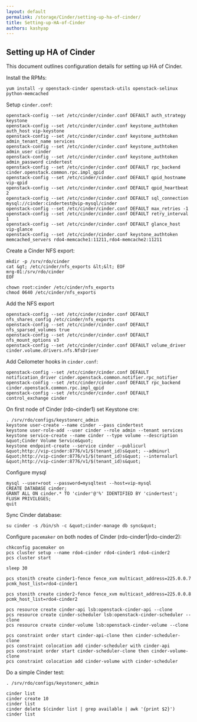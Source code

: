 ```yaml
---
layout: default
permalink: /storage/Cinder/setting-up-ha-of-cinder/
title: Setting-up-HA-of-Cinder
authors: kashyap
---
```


## Setting up HA of Cinder

This document outlines configuration details for setting up HA of Cinder.

Install the RPMs:

    yum install -y openstack-cinder openstack-utils openstack-selinux python-memcached

Setup `cinder.conf`:

    openstack-config --set /etc/cinder/cinder.conf DEFAULT auth_strategy keystone
    openstack-config --set /etc/cinder/cinder.conf keystone_authtoken auth_host vip-keystone
    openstack-config --set /etc/cinder/cinder.conf keystone_authtoken admin_tenant_name services
    openstack-config --set /etc/cinder/cinder.conf keystone_authtoken admin_user cinder
    openstack-config --set /etc/cinder/cinder.conf keystone_authtoken admin_password cindertest
    openstack-config --set /etc/cinder/cinder.conf DEFAULT rpc_backend cinder.openstack.common.rpc.impl_qpid
    openstack-config --set /etc/cinder/cinder.conf DEFAULT qpid_hostname vip-qpid
    openstack-config --set /etc/cinder/cinder.conf DEFAULT qpid_heartbeat 2
    openstack-config --set /etc/cinder/cinder.conf DEFAULT sql_connection mysql://cinder:cindertest@vip-mysql/cinder
    openstack-config --set /etc/cinder/cinder.conf DEFAULT max_retries -1
    openstack-config --set /etc/cinder/cinder.conf DEFAULT retry_interval 1
    openstack-config --set /etc/cinder/cinder.conf DEFAULT glance_host vip-glance
    openstack-config --set /etc/cinder/cinder.conf keystone_authtoken memcached_servers rdo4-memcache1:11211,rdo4-memcache2:11211

Create a Cinder NFS export:

    mkdir -p /srv/rdo/cinder
    cat &gt; /etc/cinder/nfs_exports &lt;&lt; EOF
    mrg-01:/srv/rdo/cinder
    EOF

    chown root:cinder /etc/cinder/nfs_exports
    chmod 0640 /etc/cinder/nfs_exports

Add the NFS export

    openstack-config --set /etc/cinder/cinder.conf DEFAULT nfs_shares_config /etc/cinder/nfs_exports
    openstack-config --set /etc/cinder/cinder.conf DEFAULT nfs_sparsed_volumes true
    openstack-config --set /etc/cinder/cinder.conf DEFAULT nfs_mount_options v3
    openstack-config --set /etc/cinder/cinder.conf DEFAULT volume_driver cinder.volume.drivers.nfs.NfsDriver

Add Ceilometer hooks in `cinder.conf`:

    openstack-config --set /etc/cinder/cinder.conf DEFAULT notification_driver cinder.openstack.common.notifier.rpc_notifier
    openstack-config --set /etc/cinder/cinder.conf DEFAULT rpc_backend cinder.openstack.common.rpc.impl_qpid
    openstack-config --set /etc/cinder/cinder.conf DEFAULT control_exchange cinder

On first node of Cinder (rdo-cinder1) set Keystone cre:

    . /srv/rdo/configs/keystonerc_admin
    keystone user-create --name cinder --pass cindertest
    keystone user-role-add --user cinder --role admin --tenant services
    keystone service-create --name cinder --type volume --description &quot;Cinder Volume Service&quot;
    keystone endpoint-create --service cinder --publicurl &quot;http://vip-cinder:8776/v1/$(tenant_id)s&quot; --adminurl &quot;http://vip-cinder:8776/v1/$(tenant_id)s&quot; --internalurl &quot;http://vip-cinder:8776/v1/$(tenant_id)s&quot;

Configure mysql

    mysql --user=root --password=mysqltest --host=vip-mysql
    CREATE DATABASE cinder;
    GRANT ALL ON cinder.* TO 'cinder'@'%' IDENTIFIED BY 'cindertest';
    FLUSH PRIVILEGES;
    quit

Sync Cinder database:

    su cinder -s /bin/sh -c &quot;cinder-manage db sync&quot;

Configure `pacemaker` on both nodes of Cinder (rdo-cinder1|rdo-cinder2):

    chkconfig pacemaker on
    pcs cluster setup --name rdo4-cinder rdo4-cinder1 rdo4-cinder2
    pcs cluster start

    sleep 30

    pcs stonith create cinder1-fence fence_xvm multicast_address=225.0.0.7 pcmk_host_list=rdo4-cinder1

    pcs stonith create cinder2-fence fence_xvm multicast_address=225.0.0.8 pcmk_host_list=rdo4-cinder2

    pcs resource create cinder-api lsb:openstack-cinder-api --clone
    pcs resource create cinder-scheduler lsb:openstack-cinder-scheduler --clone
    pcs resource create cinder-volume lsb:openstack-cinder-volume --clone

    pcs constraint order start cinder-api-clone then cinder-scheduler-clone
    pcs constraint colocation add cinder-scheduler with cinder-api
    pcs constraint order start cinder-scheduler-clone then cinder-volume-clone
    pcs constraint colocation add cinder-volume with cinder-scheduler

Do a simple Cinder test:

    . /srv/rdo/configs/keystonerc_admin

    cinder list
    cinder create 10
    cinder list
    cinder delete $(cinder list | grep available | awk '{print $2}')
    cinder list

